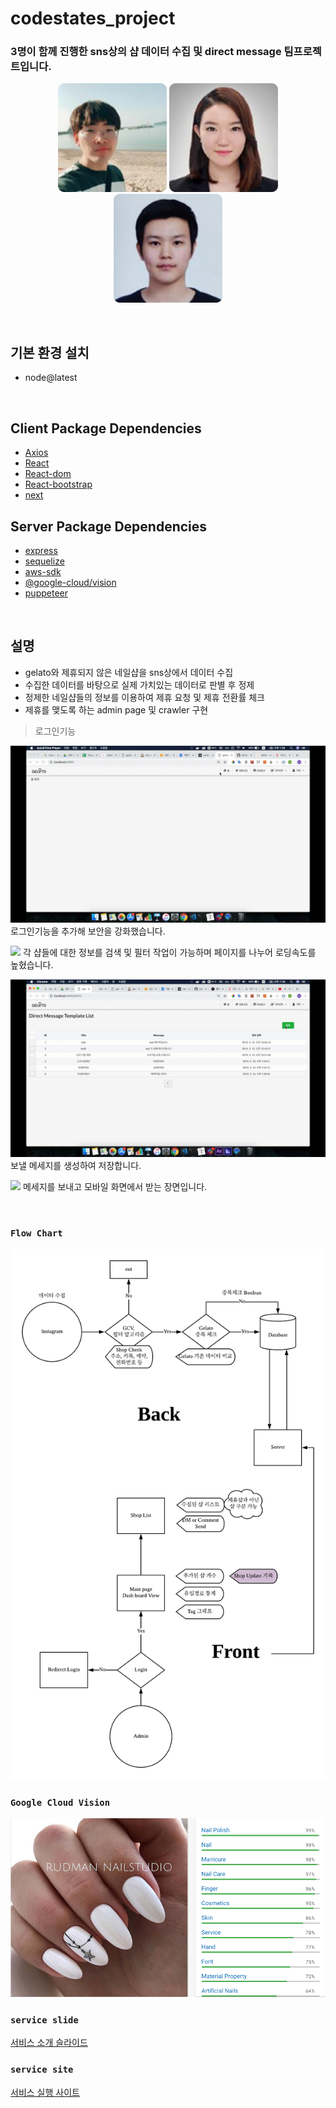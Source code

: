 # codestates_project

### 3명이 함께 진행한 sns상의 샵 데이터 수집 및 direct message 팀프로젝트입니다.

<div align=center>

[![](/img/kimbeomgyu.png)](https://github.com/kimbeomgyu)
[![](/img/Hyegyeong310.png)](https://github.com/Hyegyeong310)
[![](/img/pjj0714.png)](https://github.com/pjj0714)

</div>

<br>

## 기본 환경 설치

- node@latest

<br>

## Client Package Dependencies

- [Axios](https://www.npmjs.com/package/axios)
- [React](https://reactjs.org/docs/react-api.html)
- [React-dom](https://reactjs.org/docs/react-dom.html)
- [React-bootstrap](https://react-bootstrap.github.io/)
- [next](https://nextjs.org/docs)

## Server Package Dependencies

- [express](https://www.npmjs.com/package/express)
- [sequelize](https://www.npmjs.com/package/sequelize)
- [aws-sdk](https://www.npmjs.com/package/aws-sdk)
- [@google-cloud/vision](https://www.npmjs.com/package/@google-cloud/vision)
- [puppeteer](https://www.npmjs.com/package/puppeteer)

<br>

## 설명

- gelato와 제휴되지 않은 네일샵을 sns상에서 데이터 수집
- 수집한 데이터를 바탕으로 실제 가치있는 데이터로 판별 후 정제
- 정제한 네일샵들의 정보를 이용하여 제휴 요청 및 제휴 전환률 체크
- 제휴를 맺도록 하는 admin page 및 crawler 구현

> 로그인기능

![](/img/login_on_off.gif)
로그인기능을 추가해 보안을 강화했습니다.

![](/img/search_and_filter_and_pagination.gif)
각 샵들에 대한 정보를 검색 및 필터 작업이 가능하며 페이지를 나누어 로딩속도를 높혔습니다.

![](/img/message_template_create.gif)
보낼 메세지를 생성하여 저장합니다.

![](/img/message_send.gif)
메세지를 보내고 모바일 화면에서 받는 장면입니다.

<br>

### `Flow Chart`

![](/img/GelatoLab_project_flow_chart.png)

### `Google Cloud Vision`

![](/img/Google_Cloud_Vision_example.png)

### `service slide`

[서비스 소개 슬라이드](http://slides.com/betty310/deck-1#/)

### `service site`

[서비스 실행 사이트](https://codelab-no028chbo.now.sh/)
